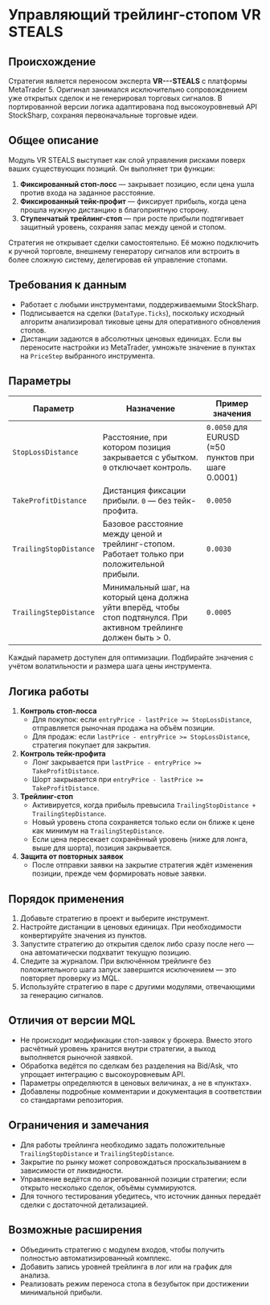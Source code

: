 # Управляющий трейлинг-стопом VR STEALS

## Происхождение
Стратегия является переносом эксперта **VR---STEALS** с платформы MetaTrader 5. Оригинал занимался исключительно сопровождением уже открытых сделок и не генерировал торговых сигналов. В портированной версии логика адаптирована под высокоуровневый API StockSharp, сохраняя первоначальные торговые идеи.

## Общее описание
Модуль VR STEALS выступает как слой управления рисками поверх ваших существующих позиций. Он выполняет три функции:

1. **Фиксированный стоп-лосс** — закрывает позицию, если цена ушла против входа на заданное расстояние.
2. **Фиксированный тейк-профит** — фиксирует прибыль, когда цена прошла нужную дистанцию в благоприятную сторону.
3. **Ступенчатый трейлинг-стоп** — при росте прибыли подтягивает защитный уровень, сохраняя запас между ценой и стопом.

Стратегия не открывает сделки самостоятельно. Её можно подключить к ручной торговле, внешнему генератору сигналов или встроить в более сложную систему, делегировав ей управление стопами.

## Требования к данным
- Работает с любыми инструментами, поддерживаемыми StockSharp.
- Подписывается на сделки (`DataType.Ticks`), поскольку исходный алгоритм анализировал тиковые цены для оперативного обновления стопов.
- Дистанции задаются в абсолютных ценовых единицах. Если вы переносите настройки из MetaTrader, умножьте значение в пунктах на `PriceStep` выбранного инструмента.

## Параметры
| Параметр | Назначение | Пример значения |
|----------|------------|-----------------|
| `StopLossDistance` | Расстояние, при котором позиция закрывается с убытком. `0` отключает контроль. | `0.0050` для EURUSD (≈50 пунктов при шаге 0.0001) |
| `TakeProfitDistance` | Дистанция фиксации прибыли. `0` — без тейк-профита. | `0.0050` |
| `TrailingStopDistance` | Базовое расстояние между ценой и трейлинг-стопом. Работает только при положительной прибыли. | `0.0030` |
| `TrailingStepDistance` | Минимальный шаг, на который цена должна уйти вперёд, чтобы стоп подтянулся. При активном трейлинге должен быть > 0. | `0.0005` |

Каждый параметр доступен для оптимизации. Подбирайте значения с учётом волатильности и размера шага цены инструмента.

## Логика работы
1. **Контроль стоп-лосса**
   - Для покупок: если `entryPrice - lastPrice >= StopLossDistance`, отправляется рыночная продажа на объём позиции.
   - Для продаж: если `lastPrice - entryPrice >= StopLossDistance`, стратегия покупает для закрытия.
2. **Контроль тейк-профита**
   - Лонг закрывается при `lastPrice - entryPrice >= TakeProfitDistance`.
   - Шорт закрывается при `entryPrice - lastPrice >= TakeProfitDistance`.
3. **Трейлинг-стоп**
   - Активируется, когда прибыль превысила `TrailingStopDistance + TrailingStepDistance`.
   - Новый уровень стопа сохраняется только если он ближе к цене как минимум на `TrailingStepDistance`.
   - Если цена пересекает сохранённый уровень (ниже для лонга, выше для шорта), позиция закрывается.
4. **Защита от повторных заявок**
   - После отправки заявки на закрытие стратегия ждёт изменения позиции, прежде чем формировать новые заявки.

## Порядок применения
1. Добавьте стратегию в проект и выберите инструмент.
2. Настройте дистанции в ценовых единицах. При необходимости конвертируйте значения из пунктов.
3. Запустите стратегию до открытия сделок либо сразу после него — она автоматически подхватит текущую позицию.
4. Следите за журналом. При включённом трейлинге без положительного шага запуск завершится исключением — это повторяет проверку из MQL.
5. Используйте стратегию в паре с другими модулями, отвечающими за генерацию сигналов.

## Отличия от версии MQL
- Не происходит модификации стоп-заявок у брокера. Вместо этого расчётный уровень хранится внутри стратегии, а выход выполняется рыночной заявкой.
- Обработка ведётся по сделкам без разделения на Bid/Ask, что упрощает интеграцию с высокоуровневым API.
- Параметры определяются в ценовых величинах, а не в «пунктах».
- Добавлены подробные комментарии и документация в соответствии со стандартами репозитория.

## Ограничения и замечания
- Для работы трейлинга необходимо задать положительные `TrailingStopDistance` и `TrailingStepDistance`.
- Закрытие по рынку может сопровождаться проскальзыванием в зависимости от ликвидности.
- Управление ведётся по агрегированной позиции стратегии; если открыто несколько сделок, объёмы суммируются.
- Для точного тестирования убедитесь, что источник данных передаёт сделки с достаточной детализацией.

## Возможные расширения
- Объединить стратегию с модулем входов, чтобы получить полностью автоматизированный комплекс.
- Добавить запись уровней трейлинга в лог или на график для анализа.
- Реализовать режим переноса стопа в безубыток при достижении минимальной прибыли.

